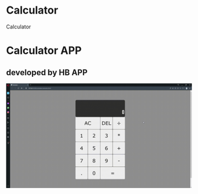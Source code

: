 # Calculator
Calculator
<h1> Calculator APP</h1>
<h2> developed by HB APP</h2>

![](calculator.gif)
